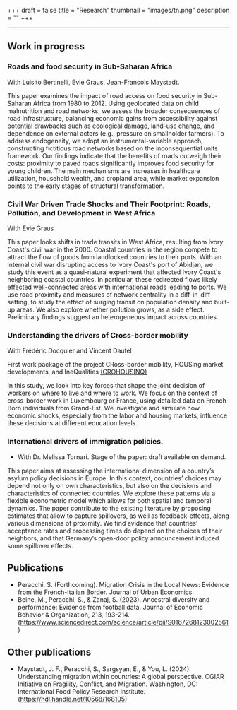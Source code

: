+++ 
draft = false
title = "Research"
thumbnail = "images/tn.png"
description = ""
+++

---------------------------
## Work in progress

### Roads and food security in Sub-Saharan Africa
With Luisito Bertinelli, Evie Graus, Jean-Francois Maystadt.

This paper examines the impact of road access on food security in Sub-Saharan Africa from 1980 to 2012. Using geolocated data on child malnutrition and road networks, we assess the broader consequences of road infrastructure, balancing economic gains from accessibility against potential drawbacks such as ecological damage, land-use change, and dependence on external actors (e.g., pressure on smallholder farmers). To address endogeneity, we adopt an instrumental-variable approach, constructing fictitious road networks based on the inconsequential units framework. Our findings indicate that the benefits of roads outweigh their costs: proximity to paved roads significantly improves food security for young children. The main mechanisms are increases in healthcare utilization, household wealth, and cropland area, while market expansion points to the early stages of structural transformation.

### Civil War Driven Trade Shocks and Their Footprint: Roads, Pollution, and Development in West Africa
With Evie Graus

This paper looks shifts in trade transits in West Africa, resulting from Ivory Coast's civil war in the 2000. Coastal countries in the region compete to attract the flow of goods from landlocked countries to their ports. With an internal civil war disrupting access to Ivory Coast's port of Abidjan, we study this event as a quasi-natural experiment that affected Ivory Coast's neighboring coastal countries. In particular, these redirected flows likely effected well-connected areas with international roads leading to ports. We use road proximity and measures of network centrality in a diff-in-diff setting, to study the effect of surging transit on population density and built-up areas. We also explore whether pollution grows, as a side effect. Preliminary findings suggest an heterogeneous impact across countries.

### Understanding the drivers of Cross-border mobility 
With Frédéric Docquier and Vincent Dautel

First work package of the project CRoss-border mobility, HOUSing market developments, and IneQualities [(CROHOUSINQ)](https://liser.elsevierpure.com/en/projects/cross-border-mobility-housing-market-developments-and-inequalitie)

In this study, we look into key forces that shape the joint decision of workers on where to live and where to work. We focus on the context of cross-border work in Luxembourg or France, using detailed data on French-Born individuals from Grand-Est. We investigate and simulate how economic shocks, especially from the labor and housing markets, influence these decisions at different education levels.

### International drivers of immigration policies. 
* With Dr. Melissa Tornari.
Stage of the paper: draft available on demand. 

This paper aims at assessing the international dimension of a country’s asylum policy decisions in Europe. In this context, countries’ choices may depend not only on own characteristics, but also on the decisions and characteristics of connected countries. We explore
these patterns via a flexible econometric model which allows for both spatial and temporal dynamics. The paper contribute to the existing literature by proposing estimates that allow to capture spillovers, as well as
feedback-effects, along various dimensions of proximity. We find evidence that countries’ acceptance rates and processing times do depend on the choices of their neighbors, and that Germany’s open-door policy
announcement induced some spillover effects.

## Publications
* Peracchi, S. (Forthcoming). Migration Crisis in the Local News: Evidence from the French-Italian Border. Journal of Urban Economics.
* Beine, M., Peracchi, S., & Zanaj, S. (2023). Ancestral diversity and performance: Evidence from football data. Journal of Economic Behavior & Organization, 213, 193-214.
(https://www.sciencedirect.com/science/article/pii/S0167268123002561)


## Other publications
* Maystadt, J. F., Peracchi, S., Sargsyan, E., & You, L. (2024). Understanding migration within countries: A global perspective. CGIAR Initiative on Fragility, Conflict, and Migration. Washington, DC: International Food Policy Research Institute. (https://hdl.handle.net/10568/168105)
